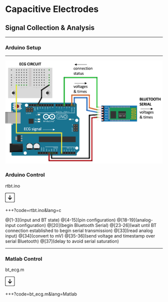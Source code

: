 # Capacitive Electrodes
## Signal Collection & Analysis

---

### Arduino Setup

---

![Pins](img/diagram.png)

### Arduino Control

rtbt.ino

![Press Down Key](img/down-arrow.png)

+++?code=rtbt.ino&lang=c

@[1-3](input and BT state)
@[4-15](pin configuration)
@[18-19](analog-input configuration)
@[20](begin Bluetooth Serial)
@[23-26](wait until BT connection established to begin serial transmission)
@[33](read analog input)
@[34](convert to mV)
@[35-36](send voltage and timestamp over serial Bluetooth)
@[37](delay to avoid serial saturation)

---

### Matlab Control

bt_ecg.m

![Press Down Key](img/down-arrow.png)

+++?code=bt_ecg.m&lang=Matlab

